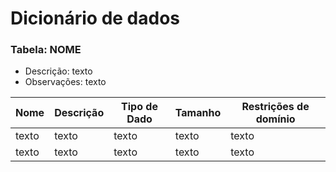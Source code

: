 # Dicionário de dados

<!-- Copiar o modelo abaixo -->

### Tabela: NOME

- Descrição: texto
- Observações: texto

| Nome | Descrição | Tipo de Dado | Tamanho | Restrições de domínio |
| --- | --- | --- | --- | --- |
| texto | texto | texto | texto | texto |
| texto | texto | texto | texto | texto |